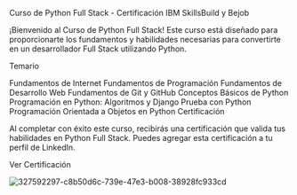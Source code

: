 Curso de Python Full Stack - Certificación IBM SkillsBuild y Bejob

¡Bienvenido al Curso de Python Full Stack! Este curso está diseñado para proporcionarte los fundamentos y habilidades necesarias para convertirte en un desarrollador Full Stack utilizando Python.

Temario

Fundamentos de Internet
Fundamentos de Programación
Fundamentos de Desarrollo Web
Fundamentos de Git y GitHub
Conceptos Básicos de Python
Programación en Python: Algoritmos y Django
Prueba con Python
Programación Orientada a Objetos en Python
Certificación

Al completar con éxito este curso, recibirás una certificación que valida tus habilidades en Python Full Stack. Puedes agregar esta certificación a tu perfil de LinkedIn.

Ver Certificación

![327592297-c8b50d6c-739e-47e3-b008-38928fc933cd](https://github.com/gliadev/cursoIBM/assets/78279221/237a84af-b297-4568-a81e-9ab3e1ba2602)
